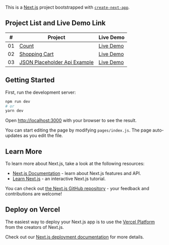 This is a [Next.js](https://nextjs.org/) project bootstrapped with [`create-next-app`](https://github.com/vercel/next.js/tree/canary/packages/create-next-app).

## Project List and Live Demo Link

|  #  | Project                                                                                                      | Live Demo                                             |
| :-: | ------------------------------------------------------------------------------------------------------------ | ----------------------------------------------------- |
| 01  | [Count](https://github.com/halitguvenilir/react-lessons/blob/master/pages/hooks-1.js)                        | [Live Demo](https://react-lessons.vercel.app/hooks-1) |
| 02  | [Shopping Cart](https://github.com/halitguvenilir/react-lessons/blob/master/pages/hooks-2.js)                | [Live Demo](https://react-lessons.vercel.app/hooks-2) |
| 03  | [JSON Placeholder Api Example](https://github.com/halitguvenilir/react-lessons/blob/master/pages/hooks-3.js) | [Live Demo](https://react-lessons.vercel.app/hooks-3) |

## Getting Started

First, run the development server:

```bash
npm run dev
# or
yarn dev
```

Open [http://localhost:3000](http://localhost:3000) with your browser to see the result.

You can start editing the page by modifying `pages/index.js`. The page auto-updates as you edit the file.

## Learn More

To learn more about Next.js, take a look at the following resources:

- [Next.js Documentation](https://nextjs.org/docs) - learn about Next.js features and API.
- [Learn Next.js](https://nextjs.org/learn) - an interactive Next.js tutorial.

You can check out [the Next.js GitHub repository](https://github.com/vercel/next.js/) - your feedback and contributions are welcome!

## Deploy on Vercel

The easiest way to deploy your Next.js app is to use the [Vercel Platform](https://vercel.com/import?utm_medium=default-template&filter=next.js&utm_source=create-next-app&utm_campaign=create-next-app-readme) from the creators of Next.js.

Check out our [Next.js deployment documentation](https://nextjs.org/docs/deployment) for more details.
